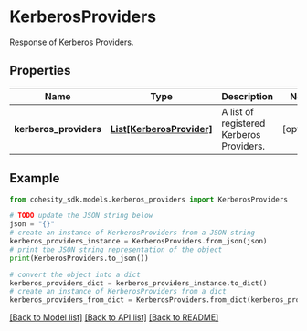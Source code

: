 # KerberosProviders

Response of Kerberos Providers.

## Properties

Name | Type | Description | Notes
------------ | ------------- | ------------- | -------------
**kerberos_providers** | [**List[KerberosProvider]**](KerberosProvider.md) | A list of registered Kerberos Providers. | [optional] 

## Example

```python
from cohesity_sdk.models.kerberos_providers import KerberosProviders

# TODO update the JSON string below
json = "{}"
# create an instance of KerberosProviders from a JSON string
kerberos_providers_instance = KerberosProviders.from_json(json)
# print the JSON string representation of the object
print(KerberosProviders.to_json())

# convert the object into a dict
kerberos_providers_dict = kerberos_providers_instance.to_dict()
# create an instance of KerberosProviders from a dict
kerberos_providers_from_dict = KerberosProviders.from_dict(kerberos_providers_dict)
```
[[Back to Model list]](../README.md#documentation-for-models) [[Back to API list]](../README.md#documentation-for-api-endpoints) [[Back to README]](../README.md)


